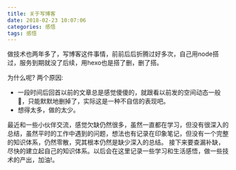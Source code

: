 ```yaml
---
title: 关于写博客
date: 2018-02-23 10:07:06
categories: 感悟
tags: 感悟
---
```

做技术也两年多了，写博客这件事情，前前后后折腾过好多次，自己用node搭过，服务到期就没了后续，用hexo也是搭了删，删了搭。

为什么呢? 两个原因:
	
- 一段时间后回首以前的文章总是感觉傻傻的，就跟看以前发的空间动态一般🤦‍，只能默默地删掉了，实际这是一种不自信的表现吧。
- 想得太多，做的太少。

最近和一些小伙伴交流，感觉欠缺仍然很多，虽然一直都在学习，但没有很深入的总结，虽然平时的工作中遇到的问题，想法也有记录在印象笔记，但没有一个完整的知识体系，仍然零散，究其根本仍然是缺少深入的总结。
接下来要查漏补缺，尽快的建立起自己的知识体系。以后会在这里记录一些学习和生活感悟，做一些技术的产出，加油!。




